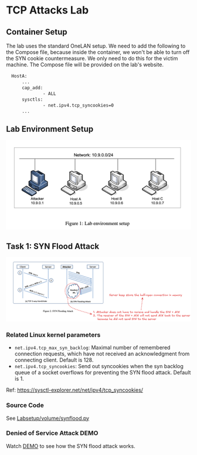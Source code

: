 # TCP Attacks Lab

## Container Setup

The lab uses the standard OneLAN setup. We need to add the following
to the Compose file, because inside the container, we won't be able to
turn off the SYN cookie countermeasure. We only need to do this for 
the victim machine. The Compose file will be provided on the lab's website.
  ```
    HostA:
        ...
        cap_add:
                - ALL
        sysctls:
                - net.ipv4.tcp_syncookies=0
        ...         
  ```

## Lab Environment Setup 

![](assets/lab_env_setup.png)

## Task 1: SYN Flood Attack

![](assets/tcp_syn_flooding_attack.png)

### Related Linux kernel parameters

- `net.ipv4.tcp_max_syn_backlog`: Maximal number of remembered connection requests, which have not received an acknowledgment from connecting client. Default is 128.
- `net.ipv4.tcp_syncookies`: Send out syncookies when the syn backlog queue of a socket overflows for preventing the SYN flood attack. Default is 1.

Ref: https://sysctl-explorer.net/net/ipv4/tcp_syncookies/

### Source Code

See [Labsetup/volume/synflood.py](./Labsetup/volume/synflood.py)

### Denied of Service Attack DEMO

Watch [DEMO](https://github.com/timyiu478/network-security-seed-labs/edit/main/labs/TCP_Attacks/DEMO.md#demo) to see how the SYN flood attack works.
